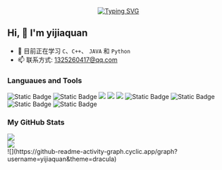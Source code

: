 <div align="center">
  <a href="https://yijiaquan.github.io/docs">
    <img src="https://readme-typing-svg.demolab.com?font=Fira+Code&pause=1000&color=024EF7&width=435&lines=热爱可抵岁月漫长！; Coding Always！&center=true&size=27" alt="Typing SVG" />
  </a>
</div>

## Hi, 👋 I'm yijiaquan

- 🌱 目前正在学习 `C`、`C++`、 `JAVA` 和 `Python`
- 📫 联系方式: 1325260417@qq.com

### Languaues and Tools

<span > 
  <img alt="Static Badge" src="https://img.shields.io/badge/Vue-%2342b883?style=flat-square&logo=Vue&logoColor=%23fff"> 
  <img alt="Static Badge" src="https://img.shields.io/badge/TypeScript-%230072b3?style=flat-square&logo=TypeScript&logoColor=%23fff"> 
  <img src="https://img.shields.io/badge/-JavaScript-F7DF1E?style=flat-square&logo=javascript&logoColor=white" /> 
  <img src="https://img.shields.io/badge/-HTML5-E34F26?style=flat-square&logo=html5&logoColor=white" /> 
  <img src="https://img.shields.io/badge/-CSS3-1572B6?style=flat-square&logo=css3" /> 
  <img alt="Static Badge" src="https://img.shields.io/badge/Webpack-%230072b3?style=flat-square&logo=webpack&logoColor=%23fff"> 
  <img alt="Static Badge" src="https://img.shields.io/badge/Vite-%239a60fe?style=flat-square&logo=vite&logoColor=%23fff"> 
  <img alt="Static Badge" src="https://img.shields.io/badge/Visual_Studio_Code-007ACC?style=flat-square&logo=Visual-Studio-Code&logoColor=white"> 
  <img alt="Static Badge" src="https://img.shields.io/badge/Git-F05032?style=flat-square&logo=Git&logoColor=white">  
</span>

### My GitHub Stats

<div align="left">
  <div align="left"> <img src="https://github-readme-stats.vercel.app/api?username=yijiaquan&show_icons=true&theme=cobalt" /> </div>
  <img src="https://github-readme-stats.vercel.app/api/top-langs/?username=yijiaquan&layout=compact&langs_count=6&text_color=000&icon_color=fff&theme=graywhite" />
</div>
![](https://github-readme-activity-graph.cyclic.app/graph?username=yijiaquan&theme=dracula)

<!--END_SECTION:yijiaquan-->
